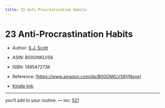 ```yaml
---
title: 23 Anti-Procrastination Habits
---
```

# 23 Anti-Procrastination Habits

* Author: [S.J. Scott](https://www.amazon.com/S-J-Scott/e/B00D60KTC0/ref=dp_byline_cont_ebooks_1)
* ASIN: B00GNKLVS6
* ISBN: 1495472736



* Reference: [https://www.amazon.com/dp/B00GNKLVS6](None)
* [Kindle link](kindle://book?action=open&asin=B00GNKLVS6)


---
you’ll add to your routine. — loc: [521](kindle://book?action=open&asin=B00GNKLVS6&location=521)

